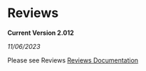 # Reviews

**Current Version 2.012**

*11/06/2023*

Please see Reviews [Reviews Documentation](Docs/tgreviews-documentation.pdf)
